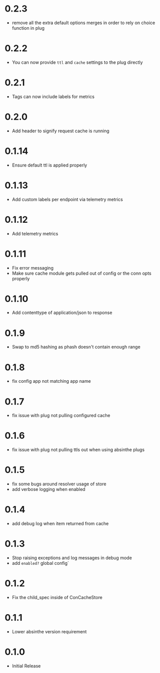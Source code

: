 # 0.2.3
- remove all the extra default options merges in order to rely on choice function in plug

# 0.2.2
- You can now provide `ttl` and `cache` settings to the plug directly

# 0.2.1
- Tags can now include labels for metrics

# 0.2.0
- Add header to signify request cache is running

# 0.1.14
- Ensure default ttl is applied properly

# 0.1.13
- Add custom labels per endpoint via telemetry metrics

# 0.1.12
- Add telemetry metrics

# 0.1.11
- Fix error messaging
- Make sure cache module gets pulled out of config or the conn opts properly

# 0.1.10
- Add contenttype of application/json to response

# 0.1.9
- Swap to md5 hashing as phash doesn't contain enough range

# 0.1.8
- fix config app not matching app name

# 0.1.7
- fix issue with plug not pulling configured cache

# 0.1.6
- fix issue with plug not pulling ttls out when using absinthe plugs

# 0.1.5
- fix some bugs around resolver usage of store
- add verbose logging when enabled

# 0.1.4
- add debug log when item returned from cache

# 0.1.3
- Stop raising exceptions and log messages in debug mode
- add `enabled?` global config`

# 0.1.2
- Fix the child_spec inside of ConCacheStore

# 0.1.1
- Lower absinthe version requirement

# 0.1.0
- Initial Release
